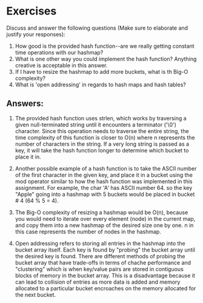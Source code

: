 # Exercises

Discuss and answer the following questions (Make sure to elaborate and justify your responses):

1. How good is the provided hash function--are we really getting constant time operations with our hashmap?
2. What is one other way you could implement the hash function? Anything creative is acceptable in this answer.
3. If I have to resize the hashmap to add more buckets, what is th Big-O complexity?
4. What is 'open addressing' in regards to hash maps and hash tables?

## Answers:

1. The provided hash function uses strlen, which works by traversing a given null-terminated string until it encounters a terminator ('\0') character.
   Since this operation needs to traverse the entire string, the time complexity of this function is closer to O(n) where n represents the number of 
   characters in the string. If a very long string is passed as a key, it will take the hash function longer to determine which bucket to place
   it in.

2. Another possible example of a hash function is to take the ASCII number of the first character in the given key, and place it in a bucket
   using the mod operator similar to how the hash function was implemented in this assignment. For example, the char 'A' has ASCII number 64. so the
   key "Apple" going into a hashmap with 5 buckets would be placed in bucket # 4 (64 % 5 = 4).

3. The Big-O complexity of resizing a hashmap would be O(n), because you would need to iterate over every element (node) in the current map, and copy them into
   a new hashmap of the desired size one by one. n in this case represents the number of nodes in the hashmap.

4. Open addressing refers to storing all entries in the hashmap into the bucket array itself. Each key is found by "probing" the bucket array until the desired
   key is found. There are different methods of probing the bucket array that have trade-offs in terms of chache performance and "clustering" which is when 
   key/value pairs are stored in contiguous blocks of memory in the bucket array. This is a disadvantage because it can lead to collision of entries as 
   more data is added and memory allocated to a particular bucket encroaches on the memory allocated for the next bucket.
